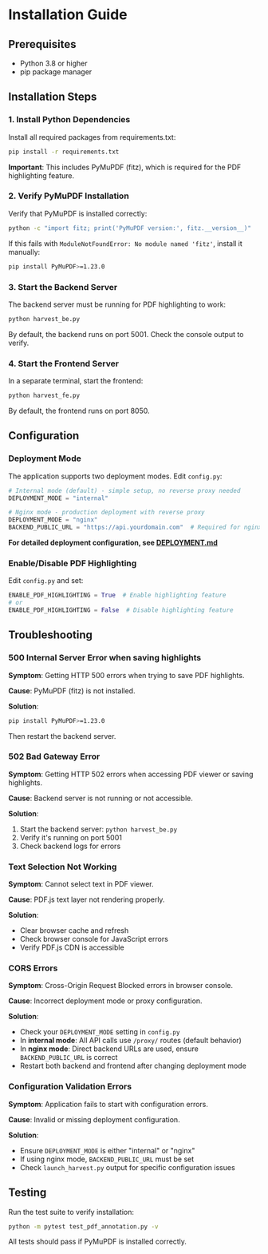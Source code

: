 # Installation Guide

## Prerequisites

- Python 3.8 or higher
- pip package manager

## Installation Steps

### 1. Install Python Dependencies

Install all required packages from requirements.txt:

```bash
pip install -r requirements.txt
```

**Important**: This includes PyMuPDF (fitz), which is required for the PDF highlighting feature.

### 2. Verify PyMuPDF Installation

Verify that PyMuPDF is installed correctly:

```bash
python -c "import fitz; print('PyMuPDF version:', fitz.__version__)"
```

If this fails with `ModuleNotFoundError: No module named 'fitz'`, install it manually:

```bash
pip install PyMuPDF>=1.23.0
```

### 3. Start the Backend Server

The backend server must be running for PDF highlighting to work:

```bash
python harvest_be.py
```

By default, the backend runs on port 5001. Check the console output to verify.

### 4. Start the Frontend Server

In a separate terminal, start the frontend:

```bash
python harvest_fe.py
```

By default, the frontend runs on port 8050.

## Configuration

### Deployment Mode

The application supports two deployment modes. Edit `config.py`:

```python
# Internal mode (default) - simple setup, no reverse proxy needed
DEPLOYMENT_MODE = "internal"

# Nginx mode - production deployment with reverse proxy
DEPLOYMENT_MODE = "nginx"
BACKEND_PUBLIC_URL = "https://api.yourdomain.com"  # Required for nginx mode
```

**For detailed deployment configuration, see [DEPLOYMENT.md](DEPLOYMENT.md)**

### Enable/Disable PDF Highlighting

Edit `config.py` and set:

```python
ENABLE_PDF_HIGHLIGHTING = True  # Enable highlighting feature
# or
ENABLE_PDF_HIGHLIGHTING = False  # Disable highlighting feature
```

## Troubleshooting

### 500 Internal Server Error when saving highlights

**Symptom**: Getting HTTP 500 errors when trying to save PDF highlights.

**Cause**: PyMuPDF (fitz) is not installed.

**Solution**:
```bash
pip install PyMuPDF>=1.23.0
```

Then restart the backend server.

### 502 Bad Gateway Error

**Symptom**: Getting HTTP 502 errors when accessing PDF viewer or saving highlights.

**Cause**: Backend server is not running or not accessible.

**Solution**:
1. Start the backend server: `python harvest_be.py`
2. Verify it's running on port 5001
3. Check backend logs for errors

### Text Selection Not Working

**Symptom**: Cannot select text in PDF viewer.

**Cause**: PDF.js text layer not rendering properly.

**Solution**: 
- Clear browser cache and refresh
- Check browser console for JavaScript errors
- Verify PDF.js CDN is accessible

### CORS Errors

**Symptom**: Cross-Origin Request Blocked errors in browser console.

**Cause**: Incorrect deployment mode or proxy configuration.

**Solution**:
- Check your `DEPLOYMENT_MODE` setting in `config.py`
- In **internal mode**: All API calls use `/proxy/` routes (default behavior)
- In **nginx mode**: Direct backend URLs are used, ensure `BACKEND_PUBLIC_URL` is correct
- Restart both backend and frontend after changing deployment mode

### Configuration Validation Errors

**Symptom**: Application fails to start with configuration errors.

**Cause**: Invalid or missing deployment configuration.

**Solution**:
- Ensure `DEPLOYMENT_MODE` is either "internal" or "nginx"
- If using nginx mode, `BACKEND_PUBLIC_URL` must be set
- Check `launch_harvest.py` output for specific configuration issues

## Testing

Run the test suite to verify installation:

```bash
python -m pytest test_pdf_annotation.py -v
```

All tests should pass if PyMuPDF is installed correctly.
